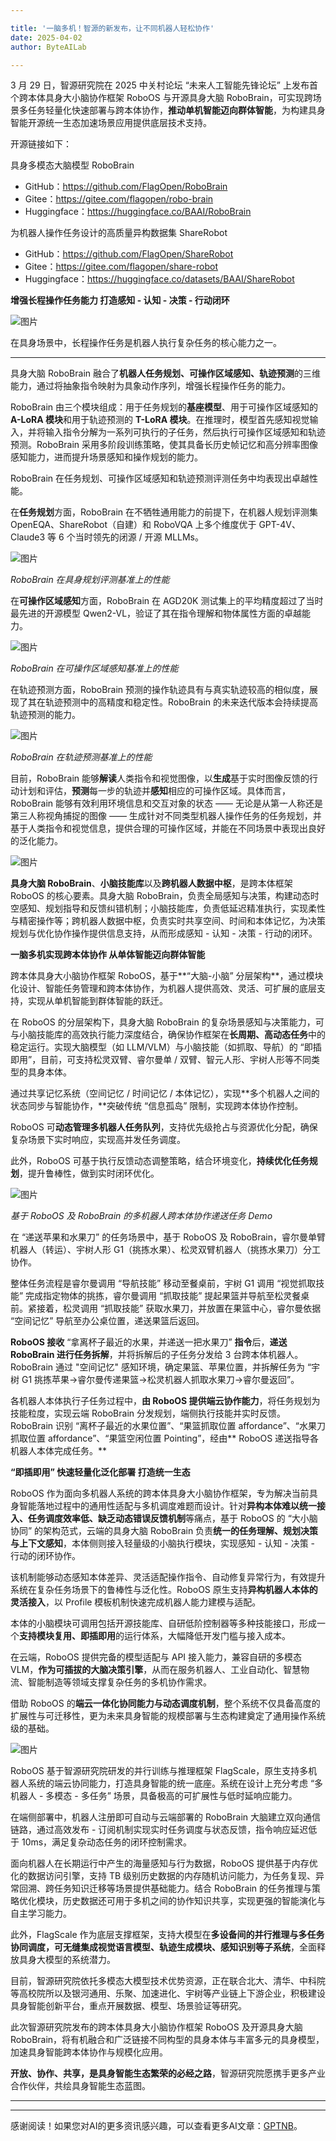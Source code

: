 ```yaml
---

title: '一脑多机！智源的新发布，让不同机器人轻松协作'
date: 2025-04-02
author: ByteAILab

---
```


3 月 29 日，智源研究院在 2025 中关村论坛 “未来人工智能先锋论坛” 上发布首个跨本体具身大小脑协作框架 RoboOS 与开源具身大脑 RoboBrain，可实现跨场景多任务轻量化快速部署与跨本体协作，**推动单机智能迈向群体智能**，为构建具身智能开源统一生态加速场景应用提供底层技术支持。 

开源链接如下：

具身多模态大脑模型 RoboBrain
- GitHub：https://github.com/FlagOpen/RoboBrain
- Gitee：https://gitee.com/flagopen/robo-brain
- Huggingface：https://huggingface.co/BAAI/RoboBrain

为机器人操作任务设计的高质量异构数据集 ShareRobot
- GitHub：https://github.com/FlagOpen/ShareRobot
- Gitee：https://gitee.com/flagopen/share-robot
- Huggingface：https://huggingface.co/datasets/BAAI/ShareRobot

**增强长程操作任务能力  打造感知 - 认知 - 决策 - 行动闭环**

![图片](https://image.jiqizhixin.com/uploads/editor/bf251582-2315-4aa9-8954-133fa4a2a9b8/640.png)

在具身场景中，长程操作任务是机器人执行复杂任务的核心能力之一。

---
具身大脑 RoboBrain 融合了**机器人任务规划、可操作区域感知、轨迹预测**的三维能力，通过将抽象指令映射为具象动作序列，增强长程操作任务的能力。

RoboBrain 由三个模块组成：用于任务规划的**基座模型**、用于可操作区域感知的**A-LoRA 模块**和用于轨迹预测的 **T-LoRA 模块**。在推理时，模型首先感知视觉输入，并将输入指令分解为一系列可执行的子任务，然后执行可操作区域感知和轨迹预测。RoboBrain 采用多阶段训练策略，使其具备长历史帧记忆和高分辨率图像感知能力，进而提升场景感知和操作规划的能力。

RoboBrain 在任务规划、可操作区域感知和轨迹预测评测任务中均表现出卓越性能。

在**任务规划**方面，RoboBrain 在不牺牲通用能力的前提下，在机器人规划评测集 OpenEQA、ShareRobot（自建）和 RoboVQA 上多个维度优于 GPT-4V、Claude3 等 6 个当时领先的闭源 / 开源 MLLMs。

![图片](https://image.jiqizhixin.com/uploads/editor/6b46a14b-b34f-4758-ac69-124752efd2f5/640.png)

*RoboBrain 在具身规划评测基准上的性能*

在**可操作区域感知**方面，RoboBrain 在 AGD20K 测试集上的平均精度超过了当时最先进的开源模型 Qwen2-VL，验证了其在指令理解和物体属性方面的卓越能力。

![图片](https://image.jiqizhixin.com/uploads/editor/a32ade27-bf87-4a86-99cc-483429254345/640.png)

*RoboBrain 在可操作区域感知基准上的性能*

在轨迹预测方面，RoboBrain 预测的操作轨迹具有与真实轨迹较高的相似度，展现了其在轨迹预测中的高精度和稳定性。RoboBrain 的未来迭代版本会持续提高轨迹预测的能力。

![图片](https://image.jiqizhixin.com/uploads/editor/f3323ebe-05fb-4428-8390-8b8f8025bd23/640.png)

*RoboBrain 在轨迹预测基准上的性能*

目前，RoboBrain 能够**解读**人类指令和视觉图像，以**生成**基于实时图像反馈的行动计划和评估，**预测**每一步的轨迹并**感知**相应的可操作区域。具体而言，RoboBrain 能够有效利用环境信息和交互对象的状态 —— 无论是从第一人称还是第三人称视角捕捉的图像 —— 生成针对不同类型机器人操作任务的任务规划，并基于人类指令和视觉信息，提供合理的可操作区域，并能在不同场景中表现出良好的泛化能力。

![图片](https://image.jiqizhixin.com/uploads/editor/2d95933c-ae9f-464a-8f7c-dc95caf873b4/640.png)

**具身大脑 RoboBrain**、**小脑技能库**以及**跨机器人数据中枢**，是跨本体框架 RoboOS 的核心要素。具身大脑 RoboBrain，负责全局感知与决策，构建动态时空感知、规划指导和反馈纠错机制；小脑技能库，负责低延迟精准执行，实现柔性与精密操作等；跨机器人数据中枢，负责实时共享空间、时间和本体记忆，为决策规划与优化协作操作提供信息支持，从而形成感知 - 认知 - 决策 - 行动的闭环。

**一脑多机实现跨本体协作  从单体智能迈向群体智能**

跨本体具身大小脑协作框架 RoboOS，基于**“大脑-小脑” 分层架构**，通过模块化设计、智能任务管理和跨本体协作，为机器人提供高效、灵活、可扩展的底层支持，实现从单机智能到群体智能的跃迁。 

在 RoboOS 的分层架构下，具身大脑 RoboBrain 的复杂场景感知与决策能力，可与小脑技能库的高效执行能力深度结合，确保协作框架在**长周期、高动态任务**中的稳定运行。实现大脑模型（如 LLM/VLM）与小脑技能（如抓取、导航）的 “即插即用”，目前，可支持松灵双臂、睿尔曼单 / 双臂、智元人形、宇树人形等不同类型的具身本体。 

通过共享记忆系统（空间记忆 / 时间记忆 / 本体记忆），实现**多个机器人之间的状态同步与智能协作，**突破传统 “信息孤岛” 限制，实现跨本体协作控制。

RoboOS 可**动态管理多机器人任务队列**，支持优先级抢占与资源优化分配，确保复杂场景下实时响应，实现高并发任务调度。

此外，RoboOS 可基于执行反馈动态调整策略，结合环境变化，**持续优化任务规划**，提升鲁棒性，做到实时闭环优化。

![图片](https://image.jiqizhixin.com/uploads/editor/3832d1fa-45b3-4b60-b960-037ffcedd44a/1743480163730.png)

*基于 RoboOS 及 RoboBrain 的多机器人跨本体协作递送任务 Demo*

在 “递送苹果和水果刀” 的任务场景中，基于 RoboOS 及 RoboBrain，睿尔曼单臂机器人（转运）、宇树人形 G1（挑拣水果）、松灵双臂机器人（挑拣水果刀）分工协作。

整体任务流程是睿尔曼调用 “导航技能” 移动至餐桌前，宇树 G1 调用 “视觉抓取技能” 完成指定物体的挑拣，睿尔曼调用 “抓取技能” 提起果篮并导航至松灵餐桌前。紧接着，松灵调用 “抓取技能” 获取水果刀，并放置在果篮中心，睿尔曼依据 “空间记忆” 导航至办公桌位置，递送果篮后返回。

**RoboOS 接收** “拿离杯子最近的水果，并递送一把水果刀” **指令**后，**递送 RoboBrain 进行任务拆解**，并将拆解后的子任务分发给 3 台跨本体机器人。RoboBrain 通过 "空间记忆" 感知环境，确定果篮、苹果位置，并拆解任务为 “宇树 G1 挑拣苹果→睿尔曼传递果篮→松灵机器人抓取水果刀→睿尔曼返回”。

各机器人本体执行子任务过程中，**由 RoboOS 提供端云协作能力**，将任务规划为技能粒度，实现云端 RoboBrain 分发规划，端侧执行技能并实时反馈。RoboBrain 识别 “离杯子最近的水果位置”、“果篮抓取位置 affordance”、“水果刀抓取位置 affordance”、“果篮空闲位置 Pointing”，经由** RoboOS 递送指导各机器人本体完成任务。**

**“即插即用” 快速轻量化泛化部署  打造统一生态**

RoboOS 作为面向多机器人系统的跨本体具身大小脑协作框架，专为解决当前具身智能落地过程中的通用性适配与多机调度难题而设计。针对**异构本体难以统一接入、任务调度效率低、缺乏动态错误反馈机制**等痛点，基于 RoboOS 的 “大小脑协同” 的架构范式，云端的具身大脑 RoboBrain 负责**统一的任务理解、规划决策与上下文感知**，本体侧则接入轻量级的小脑执行模块，实现感知 - 认知 - 决策 - 行动的闭环协作。

该机制能够动态感知本体差异、灵活适配操作指令、自动修复异常行为，有效提升系统在复杂任务场景下的鲁棒性与泛化性。RoboOS 原生支持**异构机器人本体的灵活接入**，以 Profile 模板机制快速完成机器人能力建模与适配。

本体的小脑模块可调用包括开源技能库、自研低阶控制器等多种技能接口，形成一个**支持模块复用、即插即用**的运行体系，大幅降低开发门槛与接入成本。

在云端，RoboOS 提供完备的模型适配与 API 接入能力，兼容自研的多模态 VLM，**作为可插拔的大脑决策引擎**，从而在服务机器人、工业自动化、智慧物流、智能制造等领域支撑复杂任务的多机协作需求。

借助 RoboOS 的**端云一体化协同能力与动态调度机制**，整个系统不仅具备高度的扩展性与可迁移性，更为未来具身智能的规模部署与生态构建奠定了通用操作系统级的基础。

![图片](https://image.jiqizhixin.com/uploads/editor/f549dc1d-5e25-47bd-98ea-cb8e5aaac40f/640.png)

RoboOS 基于智源研究院研发的并行训练与推理框架 FlagScale，原生支持多机器人系统的端云协同能力，打造具身智能的统一底座。系统在设计上充分考虑 “多机器人 - 多模态 - 多任务” 场景，具备极高的可扩展性与低时延响应能力。

在端侧部署中，机器人注册即可自动与云端部署的 RoboBrain 大脑建立双向通信链路，通过高效发布 - 订阅机制实现实时任务调度与状态反馈，指令响应延迟低于 10ms，满足复杂动态任务的闭环控制需求。

面向机器人在长期运行中产生的海量感知与行为数据，RoboOS 提供基于内存优化的数据访问引擎，支持 TB 级别历史数据的内存随机访问能力，为任务复现、异常回溯、跨任务知识迁移等场景提供基础能力。结合 RoboBrain 的任务推理与策略优化模块，历史数据还可用于多机之间的协作知识共享，实现更强的智能演化与自主学习能力。

此外，FlagScale 作为底层支撑框架，支持大模型在**多设备间的并行推理与多任务协同调度，可无缝集成视觉语言模型、轨迹生成模块、感知识别等子系统**，全面释放具身大模型的系统潜力。

目前，智源研究院依托多模态大模型技术优势资源，正在联合北大、清华、中科院等高校院所以及银河通用、乐聚、加速进化、宇树等产业链上下游企业，积极建设具身智能创新平台，重点开展数据、模型、场景验证等研究。

此次智源研究院发布的跨本体具身大小脑协作框架 RoboOS 及开源具身大脑 RoboBrain，将有机融合和广泛链接不同构型的具身本体与丰富多元的具身模型，加速具身智能跨本体协作与规模化应用。

**开放、协作、共享，是具身智能生态繁荣的必经之路**，智源研究院愿携手更多产业合作伙伴，共绘具身智能生态蓝图。

---
---
感谢阅读！如果您对AI的更多资讯感兴趣，可以查看更多AI文章：[GPTNB](https://gptnb.com)。